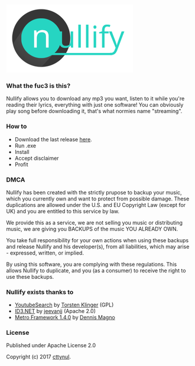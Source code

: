 ![nullify](https://raw.githubusercontent.com/cttynul/nullify/master/Nullify/Resources/MainLogo.png)

### What the fuc3 is this? 
Nullify allows you to download any mp3 you want, listen to it while you're reading their lyrics, everything with just one software!
You can obviously play song before downloading it, that's what normies name "streaming".

### How to

- Download the last release [here](https://github.com/cttynul/nullify/releases).
- Run .exe
- Install
- Accept disclaimer
- Profit

### DMCA
Nullify has been created with the strictly prupose to backup your music, which you currently own and want to protect from possible damage.
These duplications are allowed under the U.S. and EU Copyright Law (except for UK) and you are entitled to this service by law. 

We provide this as a service, we are not selling you music or distributing music, we are giving you BACKUPS of the music YOU ALREADY OWN. 

You take full responsibility for your own actions when using these backups and release Nullify and his developer(s), from all liabilities, 
which may arise - expressed, written, or implied. 

By using this software, you are complying with these regulations. 
This allows Nullify to duplicate, and you (as a consumer) to receive the right to use these backups.


### Nullify exists thanks to
- [YoutubeSearch](https://github.com/mrklintscher/YoutubeSearch) by [Torsten Klinger](https://github.com/mrklintscher/) (GPL)
- [ID3.NET](https://id3.codeplex.com/) by [jeevanjj](https://www.codeplex.com/site/users/view/jeevanjj) (Apache 2.0)
- [Metro Framework 1.4.0](#) by [Dennis Magno](http://denricdenise.info/)


### License
Published under Apache License 2.0

Copyright (c) 2017 [cttynul](https://github.com/cttynul/).
